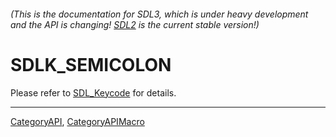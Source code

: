 ###### (This is the documentation for SDL3, which is under heavy development and the API is changing! [SDL2](https://wiki.libsdl.org/SDL2/) is the current stable version!)
# SDLK_SEMICOLON

Please refer to [SDL_Keycode](SDL_Keycode) for details.

----
[CategoryAPI](CategoryAPI), [CategoryAPIMacro](CategoryAPIMacro)

